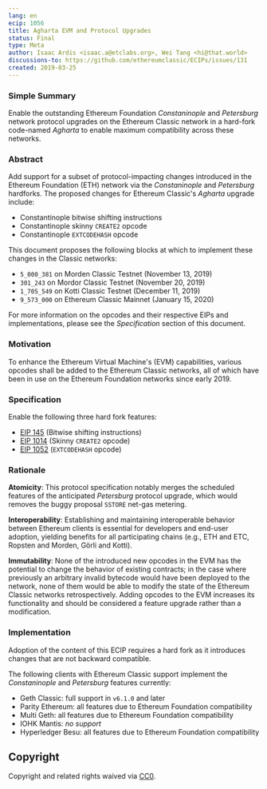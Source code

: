```yaml
---
lang: en
ecip: 1056
title: Agharta EVM and Protocol Upgrades
status: Final
type: Meta
author: Isaac Ardis <isaac.a@etclabs.org>, Wei Tang <hi@that.world>
discussions-to: https://github.com/ethereumclassic/ECIPs/issues/131
created: 2019-03-25
---
```


### Simple Summary

Enable the outstanding Ethereum Foundation _Constaninople_ and _Petersburg_ network protocol upgrades on the Ethereum
Classic network in a hard-fork code-named _Agharta_ to enable maximum compatibility across these networks.

### Abstract

Add support for a subset of protocol-impacting changes introduced in the Ethereum Foundation (ETH) network via the
_Constaninople_ and _Petersburg_ hardforks. The proposed changes for Ethereum Classic's _Agharta_ upgrade include:

- Constantinople bitwise shifting instructions
- Constantinople skinny `CREATE2` opcode
- Constantinople `EXTCODEHASH` opcode

This document proposes the following blocks at which to implement these changes in the Classic networks:

- `5_000_381` on Morden Classic Testnet (November 13, 2019)
- `301_243` on Mordor Classic Testnet (November 20, 2019)
- `1_705_549` on Kotti Classic Testnet (December 11, 2019)
- `9_573_000` on Ethereum Classic Mainnet (January 15, 2020)

For more information on the opcodes and their respective EIPs and implementations, please see the _Specification_
section of this document.

### Motivation

To enhance the Ethereum Virtual Machine's (EVM) capabilities, various opcodes shall be added to the Ethereum Classic
networks, all of which have been in use on the Ethereum Foundation networks since early 2019.

### Specification

Enable the following three hard fork features:

- [EIP 145](https://eips.ethereum.org/EIPS/eip-145) (Bitwise shifting instructions)
- [EIP 1014](https://eips.ethereum.org/EIPS/eip-1014) (Skinny `CREATE2` opcode)
- [EIP 1052](https://eips.ethereum.org/EIPS/eip-1052) (`EXTCODEHASH` opcode)

### Rationale

__Atomicity__: This protocol specification notably merges the scheduled features of the anticipated _Petersburg_
protocol upgrade, which would removes the buggy proposal `SSTORE` net-gas metering.

__Interoperability__: Establishing and maintaining interoperable behavior between Ethereum clients is essential for
developers and end-user adoption, yielding benefits for all participating chains (e.g., ETH and ETC, Ropsten and Morden,
Görli and Kotti).

__Immutability__: None of the introduced new opcodes in the EVM has the potential to change the behavior of existing
contracts; in the case where previously an arbitrary invalid bytecode would have been deployed to the network, none of
them would be able to modify the state of the Ethereum Classic networks retrospectively. Adding opcodes to the EVM
increases its functionality and should be considered a feature upgrade rather than a modification.

### Implementation

Adoption of the content of this ECIP requires a hard fork as it introduces changes that are not backward compatible.

The following clients with Ethereum Classic support implement the _Constaninople_ and _Petersburg_ features currently:

- Geth Classic: full support in `v6.1.0` and later
- Parity Ethereum: all features due to Ethereum Foundation compatibility
- Multi Geth: all features due to Ethereum Foundation compatibility
- IOHK Mantis: _no support_
- Hyperledger Besu: all features due to Ethereum Foundation compatibility


## Copyright

Copyright and related rights waived via [CC0](https://creativecommons.org/publicdomain/zero/1.0/).
